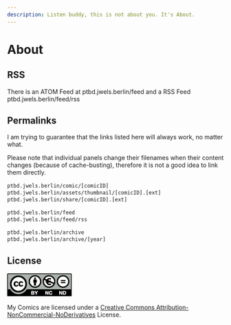 ```yaml
---
description: Listen buddy, this is not about you. It's About.
---
```

# About

## RSS
There is an ATOM Feed at ptbd.jwels.berlin/feed and a RSS Feed ptbd.jwels.berlin/feed/rss

## Permalinks
I am trying to guarantee that the links listed here will always work, no matter what.

Please note that individual panels change their filenames when their content changes (because of cache-busting), therefore it is not a good idea to link them directly.

```
ptbd.jwels.berlin/comic/[comicID]
ptbd.jwels.berlin/assets/thumbnail/[comicID].[ext]
ptbd.jwels.berlin/share/[comicID].[ext]
```
```
ptbd.jwels.berlin/feed
ptbd.jwels.berlin/feed/rss
```
```
ptbd.jwels.berlin/archive
ptbd.jwels.berlin/archive/[year]
```

## License
![by-nc-nd](./by-nc-nd.eu.png)

My Comics are licensed under a [Creative Commons Attribution-NonCommercial-NoDerivatives](http://creativecommons.org/licenses/by-nc-nd/4.0/) License.